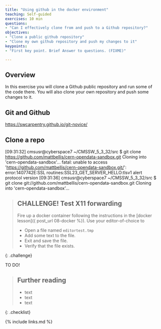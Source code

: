 ```yaml
---
title: "Using github in the docker environment"
teaching: Self-guided
exercises: 10 min
questions:
- "Can I effectively clone from and push to a Github repository?"
objectives:
- "Clone a public github repository"
- "Clone my own github repository and push my changes to it"
keypoints:
- "First key point. Brief Answer to questions. (FIXME)"

---
```


## Overview

In this exercise you will clone a Github public repository and
run some of the code there. You will also clone your own
repository and push some changes to it. 

## Git and Github

https://swcarpentry.github.io/git-novice/

## Clone a repo

[09:31:32] cmsusr@cyberspace7 ~/CMSSW_5_3_32/src $ git clone https://github.com/mattbellis/cern-opendata-sandbox.git
Cloning into 'cern-opendata-sandbox'...
fatal: unable to access 'https://github.com/mattbellis/cern-opendata-sandbox.git/': error:1407742E:SSL routines:SSL23_GET_SERVER_HELLO:tlsv1 alert protocol version
[09:31:36] cmsusr@cyberspace7 ~/CMSSW_5_3_32/src $ git clone git://github.com/mattbellis/cern-opendata-sandbox.git
Cloning into 'cern-opendata-sandbox'...



> ## CHALLENGE! Test X11 forwarding
>
> Fire up a docker container following the instructions in 
> the [docker lesson]({ post_url 08-docker %}). Use
> your editor-of-choice to 
> * Open a file named ```editortest.tmp```
> * Add some text to the file.
> * Exit and save the file.
> * Verify that the file exists. 
> 
{: .challenge}


TO DO!

> ## Further reading
>
> * text
> * text
> * text
>
{: .checklist}

{% include links.md %}

